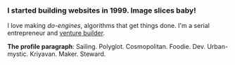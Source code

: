 ### I started building websites in 1999. Image slices baby! 
I love making _do-engines_, algorithms that get things done. I'm a serial entrepreneur and [venture builder](https://rainmade.org).

**The profile paragraph**: Sailing. Polyglot. Cosmopolitan. Foodie. Dev. Urban-mystic. Kriyavan. Maker. Steward.
